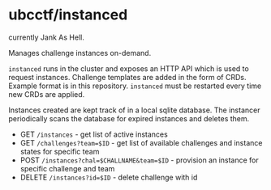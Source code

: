 # ubcctf/instanced

currently Jank As Hell.

Manages challenge instances on-demand.

`instanced` runs in the cluster and exposes an HTTP API which is used to request instances.
Challenge templates are added in the form of CRDs. Example format is in this repository.
`instanced` must be restarted every time new CRDs are applied.

Instances created are kept track of in a local sqlite database. The instancer periodically scans the database for expired instances and deletes them.


- GET `/instances` - get list of active instances
- GET `/challenges?team=$ID` - get list of available challenges and instance states for specific team
- POST `/instances?chal=$CHALLNAME&team=$ID` - provision an instance for specific challenge and team
- DELETE `/instances?id=$ID` - delete challenge with id

